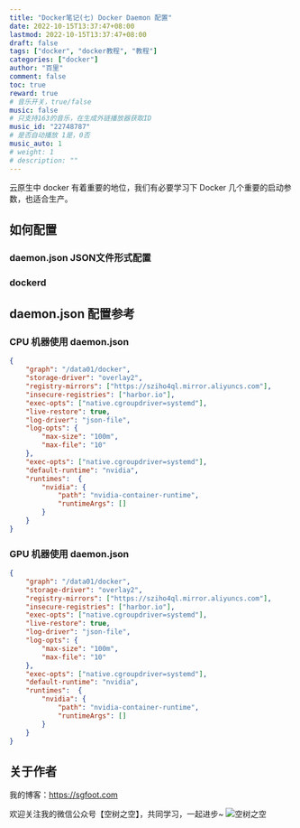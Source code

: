 ```yaml
---
title: "Docker笔记(七) Docker Daemon 配置"
date: 2022-10-15T13:37:47+08:00
lastmod: 2022-10-15T13:37:47+08:00
draft: false
tags: ["docker", "docker教程", "教程"]
categories: ["docker"]
author: "百里"
comment: false
toc: true
reward: true
# 音乐开关，true/false
music: false
# 只支持163的音乐，在生成外链播放器获取ID
music_id: "22748787"
# 是否自动播放 1是，0否
music_auto: 1
# weight: 1
# description: ""
---
```


云原生中 docker 有着重要的地位，我们有必要学习下 Docker 几个重要的启动参数，也适合生产。

## 如何配置

### daemon.json JSON文件形式配置

### dockerd





## daemon.json 配置参考

### CPU 机器使用 daemon.json

```json
{
    "graph": "/data01/docker",
    "storage-driver": "overlay2",
    "registry-mirrors": ["https://sziho4ql.mirror.aliyuncs.com"],
    "insecure-registries": ["harbor.io"],
    "exec-opts": ["native.cgroupdriver=systemd"],
    "live-restore": true,
    "log-driver": "json-file",
    "log-opts": {
        "max-size": "100m",
        "max-file": "10"
    },
    "exec-opts": ["native.cgroupdriver=systemd"],
    "default-runtime": "nvidia",
    "runtimes":  {
        "nvidia": {
            "path": "nvidia-container-runtime",
            "runtimeArgs": []
        }
    }
}
```

### GPU 机器使用 daemon.json

```json
{
    "graph": "/data01/docker",
    "storage-driver": "overlay2",
    "registry-mirrors": ["https://sziho4ql.mirror.aliyuncs.com"],
    "insecure-registries": ["harbor.io"],
    "exec-opts": ["native.cgroupdriver=systemd"],
    "live-restore": true,
    "log-driver": "json-file",
    "log-opts": {
        "max-size": "100m",
        "max-file": "10"
    },
    "exec-opts": ["native.cgroupdriver=systemd"],
    "default-runtime": "nvidia",
    "runtimes":  {
        "nvidia": {
            "path": "nvidia-container-runtime",
            "runtimeArgs": []
        }
    }
}
```











## 关于作者

我的博客：<https://sgfoot.com>

欢迎关注我的微信公众号【空树之空】，共同学习，一起进步~
![空树之空](https://cdn.jsdelivr.net/gh/yezihack/assets/b/20210122112114.png?imageslim)

